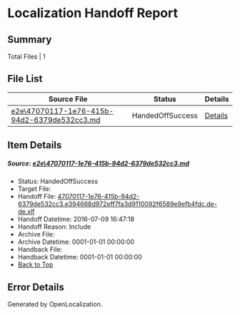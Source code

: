 # <a name='report-top'></a> Localization Handoff Report

## Summary
 Total Files | 1

## File List
 Source File | Status | Details 
 ----------- | ------ | ------- 
 [e2e\47070117-1e76-415b-94d2-6379de532cc3.md](https://github.com/OpenLocalizationTestOrg/oltest/blob/ab903b22645de0c8ff5aa8fcbb774ae0fc53cf3a/e2e/47070117-1e76-415b-94d2-6379de532cc3.md) | HandedOffSuccess | [Details](#c7aba050386baecea9472ecd49083967c6848c1e1)

## Item Details
##### <a name='c7aba050386baecea9472ecd49083967c6848c1e1'></a> Source: [e2e\47070117-1e76-415b-94d2-6379de532cc3.md](https://github.com/OpenLocalizationTestOrg/oltest/blob/ab903b22645de0c8ff5aa8fcbb774ae0fc53cf3a/e2e/47070117-1e76-415b-94d2-6379de532cc3.md)
* Status: HandedOffSuccess
* Target File: 
* Handoff File: [47070117-1e76-415b-94d2-6379de532cc3.e394668d972eff7fa3d9110092f6589e9efb4fdc.de-de.xlf](https://github.com/OpenLocalizationTestOrg/olhandoff-e2e/blob/af32272bdc0764bb22d2c6c6d94b63f17b77a022/ol-handoff/OpenLocalizationTestOrg/oltest-dede-fly/ci/ht/47070117-1e76-415b-94d2-6379de532cc3.e394668d972eff7fa3d9110092f6589e9efb4fdc.de-de.xlf)
* Handoff Datetime: 2016-07-09 16:47:18
* Handoff Reason: Include
* Archive File: 
* Archive Datetime: 0001-01-01 00:00:00
* Handback File: 
* Handback Datetime: 0001-01-01 00:00:00
* [Back to Top](#report-top)


## Error Details

Generated by OpenLocalization.
